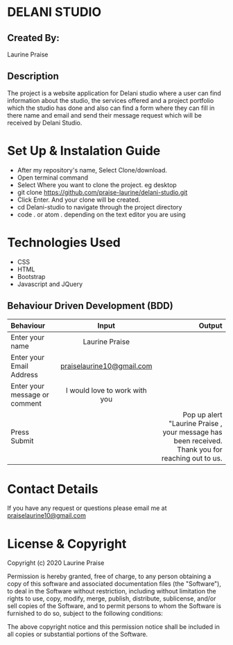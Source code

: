 # DELANI STUDIO
## Created By:
Laurine Praise
## Description
The project is a website application for Delani studio where a user can find information about the studio, the services offered and a project portfolio which the studio has done and also can find a form where they can fill in there name and email and send their message request which will be received by Delani Studio.
# Set Up & Instalation Guide
- After my repository's name, Select Clone/download.
- Open terminal command
- Select Where you want to clone the project. eg desktop
- git clone https://github.com/praise-laurine/delani-studio.git
- Click Enter. And your clone will be created.
- cd Delani-studio to navigate through the project directory
- code . or atom . depending on the text editor you are using
# Technologies Used
* CSS
* HTML
* Bootstrap
* Javascript and JQuery
## Behaviour Driven Development (BDD)
| Behaviour      | Input        | Output       |
| :------------- | :----------: | -----------: |
|  Enter your name  |   Laurine Praise |     |
| Enter your Email Address  | praiselaurine10@gmail.com |   |
| Enter your message or comment   |  I would love to work with you    |     |
| Press Submit|     |Pop up alert "Laurine Praise , your message has been received. Thank you for reaching out to us.|
# Contact Details
If you have any request or questions please email me at praiselaurine10@gmail.com
# License & Copyright
Copyright (c) 2020 Laurine Praise

Permission is hereby granted, free of charge, to any person obtaining a copy of this software and associated documentation files (the "Software"), to deal in the Software without restriction, including without limitation the rights to use, copy, modify, merge, publish, distribute, sublicense, and/or sell copies of the Software, and to permit persons to whom the Software is furnished to do so, subject to the following conditions:

The above copyright notice and this permission notice shall be included in all copies or substantial portions of the Software.


